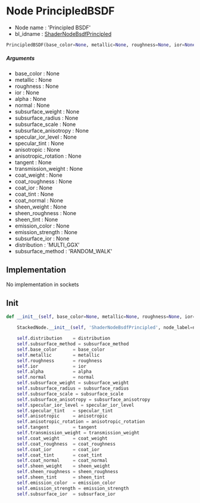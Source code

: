 # Node PrincipledBSDF

- Node name : 'Principled BSDF'
- bl_idname : [ShaderNodeBsdfPrincipled](https://docs.blender.org/api/current/bpy.types.{bl_idname}.html)


``` python
PrincipledBSDF(base_color=None, metallic=None, roughness=None, ior=None, alpha=None, normal=None, subsurface_weight=None, subsurface_radius=None, subsurface_scale=None, subsurface_anisotropy=None, specular_ior_level=None, specular_tint=None, anisotropic=None, anisotropic_rotation=None, tangent=None, transmission_weight=None, coat_weight=None, coat_roughness=None, coat_ior=None, coat_tint=None, coat_normal=None, sheen_weight=None, sheen_roughness=None, sheen_tint=None, emission_color=None, emission_strength=None, subsurface_ior=None, distribution='MULTI_GGX', subsurface_method='RANDOM_WALK', node_label=None, node_color=None)
```
##### Arguments

- base_color : None
- metallic : None
- roughness : None
- ior : None
- alpha : None
- normal : None
- subsurface_weight : None
- subsurface_radius : None
- subsurface_scale : None
- subsurface_anisotropy : None
- specular_ior_level : None
- specular_tint : None
- anisotropic : None
- anisotropic_rotation : None
- tangent : None
- transmission_weight : None
- coat_weight : None
- coat_roughness : None
- coat_ior : None
- coat_tint : None
- coat_normal : None
- sheen_weight : None
- sheen_roughness : None
- sheen_tint : None
- emission_color : None
- emission_strength : None
- subsurface_ior : None
- distribution : 'MULTI_GGX'
- subsurface_method : 'RANDOM_WALK'

## Implementation

No implementation in sockets

## Init

``` python
def __init__(self, base_color=None, metallic=None, roughness=None, ior=None, alpha=None, normal=None, subsurface_weight=None, subsurface_radius=None, subsurface_scale=None, subsurface_anisotropy=None, specular_ior_level=None, specular_tint=None, anisotropic=None, anisotropic_rotation=None, tangent=None, transmission_weight=None, coat_weight=None, coat_roughness=None, coat_ior=None, coat_tint=None, coat_normal=None, sheen_weight=None, sheen_roughness=None, sheen_tint=None, emission_color=None, emission_strength=None, subsurface_ior=None, distribution='MULTI_GGX', subsurface_method='RANDOM_WALK', node_label=None, node_color=None):

    StackedNode.__init__(self, 'ShaderNodeBsdfPrincipled', node_label=node_label, node_color=node_color)

    self.distribution    = distribution
    self.subsurface_method = subsurface_method
    self.base_color      = base_color
    self.metallic        = metallic
    self.roughness       = roughness
    self.ior             = ior
    self.alpha           = alpha
    self.normal          = normal
    self.subsurface_weight = subsurface_weight
    self.subsurface_radius = subsurface_radius
    self.subsurface_scale = subsurface_scale
    self.subsurface_anisotropy = subsurface_anisotropy
    self.specular_ior_level = specular_ior_level
    self.specular_tint   = specular_tint
    self.anisotropic     = anisotropic
    self.anisotropic_rotation = anisotropic_rotation
    self.tangent         = tangent
    self.transmission_weight = transmission_weight
    self.coat_weight     = coat_weight
    self.coat_roughness  = coat_roughness
    self.coat_ior        = coat_ior
    self.coat_tint       = coat_tint
    self.coat_normal     = coat_normal
    self.sheen_weight    = sheen_weight
    self.sheen_roughness = sheen_roughness
    self.sheen_tint      = sheen_tint
    self.emission_color  = emission_color
    self.emission_strength = emission_strength
    self.subsurface_ior  = subsurface_ior
```
